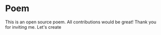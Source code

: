 # Poem
This is an open source poem. All contributions would be great!
Thank you for inviting me. Let's create

